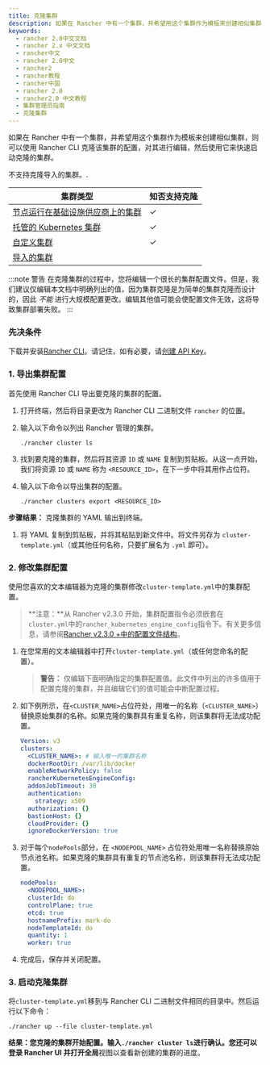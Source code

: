```yaml
---
title: 克隆集群
description: 如果在 Rancher 中有一个集群，并希望用这个集群作为模板来创建相似集群，则可以使用 Rancher CLI 克隆该集群的配置，对其进行编辑，然后使用它来快速启动克隆的集群。仅当集群中的节点由基础设施供应商（例如 EC2，Azure 或 DigitalOcean）提供时，才可以克隆集群。Rancher不支持克隆导入的集群，托管的 Kubernetes 集群以及自定义集群。
keywords:
  - rancher 2.0中文文档
  - rancher 2.x 中文文档
  - rancher中文
  - rancher 2.0中文
  - rancher2
  - rancher教程
  - rancher中国
  - rancher 2.0
  - rancher2.0 中文教程
  - 集群管理员指南
  - 克隆集群
---
```


如果在 Rancher 中有一个集群，并希望用这个集群作为模板来创建相似集群，则可以使用 Rancher CLI 克隆该集群的配置，对其进行编辑，然后使用它来快速启动克隆的集群。

不支持克隆导入的集群。.

| 集群类型                                                                                      | 知否支持克隆 |
| --------------------------------------------------------------------------------------------- | ------------ |
| [节点运行在基础设施供应商上的集群](/docs/cluster-provisioning/rke-clusters/node-pools/_index) | ✓            |
| [托管的 Kubernetes 集群](/docs/cluster-provisioning/hosted-kubernetes-clusters/_index)        | ✓            |
| [自定义集群](/docs/cluster-provisioning/rke-clusters/custom-nodes/_index)                     | ✓            |
| [导入的集群](/docs/cluster-provisioning/imported-clusters/_index)                             |              |

:::note 警告
在克隆集群的过程中，您将编辑一个很长的集群配置文件。但是，我们建议仅编辑本文档中明确列出的值，因为集群克隆是为简单的集群克隆而设计的，因此 _不能_ 进行大规模配置更改。编辑其他值可能会使配置文件无效，这将导致集群部署失败。
:::

### 先决条件

下载并安装[Rancher CLI](/docs/cli/_index)。请记住，如有必要，请[创建 API Key](/docs/user-settings/api-keys/_index)。

### 1. 导出集群配置

首先使用 Rancher CLI 导出要克隆的集群的配置。

1.  打开终端，然后将目录更改为 Rancher CLI 二进制文件 `rancher` 的位置。

1.  输入以下命令以列出 Rancher 管理的集群。

        ./rancher cluster ls

1.  找到要克隆的集群，然后将其资源 `ID` 或 `NAME` 复制到剪贴板。从这一点开始，我们将资源 `ID` 或 `NAME` 称为 `<RESOURCE_ID>`，在下一步中将其用作占位符。

1.  输入以下命令以导出集群的配置。

        ./rancher clusters export <RESOURCE_ID>

**步骤结果：** 克隆集群的 YAML 输出到终端。

1. 将 YAML 复制到剪贴板，并将其粘贴到新文件中。将文件另存为 `cluster-template.yml`（或其他任何名称，只要扩展名为 `.yml` 即可）。

### 2. 修改集群配置

使用您喜欢的文本编辑器为克隆的集群修改`cluster-template.yml`中的集群配置。

> **注意：**从 Rancher v2.3.0 开始，集群配置指令必须嵌套在`cluster.yml`中的`rancher_kubernetes_engine_config`指令下。有关更多信息，请参阅[Rancher v2.3.0 +中的配置文件结构](/docs/cluster-provisioning/rke-clusters/options/_index)。

1. 在您常用的文本编辑器中打开`cluster-template.yml`（或任何您命名的配置）。

   > **警告：** 仅编辑下面明确指定的集群配置值。此文件中列出的许多值用于配置克隆的集群，并且编辑它们的值可能会中断配置过程。

1. 如下例所示，在`<CLUSTER_NAME>`占位符处，用唯一的名称（`<CLUSTER_NAME>`）替换原始集群的名称。如果克隆的集群具有重复名称，则该集群将无法成功配置。

   ```yml
   Version: v3
   clusters:
     <CLUSTER_NAME>: # 输入唯一的集群名称
     dockerRootDir: /var/lib/docker
     enableNetworkPolicy: false
     rancherKubernetesEngineConfig:
     addonJobTimeout: 30
     authentication:
       strategy: x509
     authorization: {}
     bastionHost: {}
     cloudProvider: {}
     ignoreDockerVersion: true
   ```

1. 对于每个`nodePools`部分，在 `<NODEPOOL_NAME>` 占位符处用唯一名称替换原始节点池名称。如果克隆的集群具有重复的节点池名称，则该集群将无法成功配置。

   ```yml
   nodePools:
     <NODEPOOL_NAME>:
     clusterId: do
     controlPlane: true
     etcd: true
     hostnamePrefix: mark-do
     nodeTemplateId: do
     quantity: 1
     worker: true
   ```

1. 完成后，保存并关闭配置。

### 3. 启动克隆集群

将`cluster-template.yml`移到与 Rancher CLI 二进制文件相同的目录中。然后运行以下命令：

    ./rancher up --file cluster-template.yml

**结果：**您克隆的集群开始配置。输入`./rancher cluster ls`进行确认。您还可以登录 Rancher UI 并打开**全局**视图以查看新创建的集群的进度。
